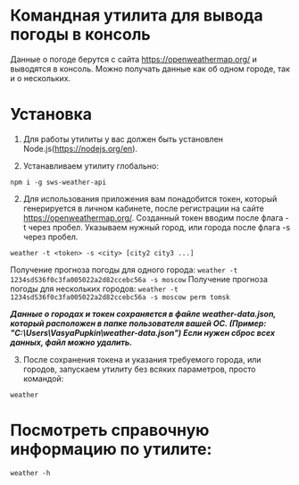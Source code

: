 # Командная утилита для вывода погоды в консоль

Данные о погоде берутся с сайта https://openweathermap.org/ и выводятся в консоль. Можно получать данные как об одном городе, так и о нескольких.

# Установка

1. Для работы утилиты у вас должен быть установлен Node.js(https://nodejs.org/en).

2. Устанавливаем утилиту глобально:

```
npm i -g sws-weather-api
```

2. Для использования приложения вам понадобится токен, который генерируется в личном кабинете, после регистрации на сайте https://openweathermap.org/. Созданный токен вводим после флага -t через пробел. Указываем нужный город, или города после флага -s через пробел.

```
weather -t <token> -s <city> [city2 city3 ...]
```

Получение прогноза погоды для одного города: `weather -t 1234sdS36f0c3fa005022a2d82ccebc56a -s moscow`
Получение прогноза погоды для нескольких городов: `weather -t 1234sdS36f0c3fa005022a2d82ccebc56a -s moscow perm tomsk`

**_Данные о городах и токен сохраняется в файле weather-data.json, который расположен в папке пользователя вашей ОС.
(Пример: "C:\Users\VasyaPupkin\weather-data.json")
Если нужен сброс всех данных, файл можно удалить._**

3. После сохранения токена и указания требуемого города, или городов, запускаем утилиту без всяких параметров, просто командой:

```
weather
```

# Посмотреть справочную информацию по утилите:

```
weather -h
```

